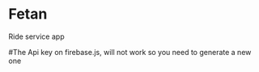 # Fetan

Ride service app

#The Api key on firebase.js, will not work so you need to generate a new one

